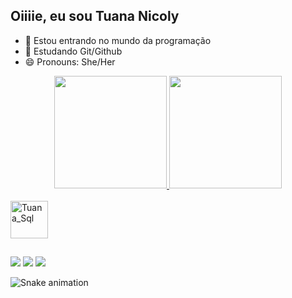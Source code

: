 ## Oiiiie, eu sou Tuana Nicoly

- 🔭 Estou entrando no mundo da programação
- 🌱 Estudando Git/Github
- 😄 Pronouns: She/Her

<div align="center">
  <a href="https://github.com/tuananicoly">
  <img height="180em" src="https://github-readme-stats.vercel.app/api?username=tuananicoly&show_icons=true&theme=dark&include_all_commits=true&count_private=true"/>
  <img height="180em" src="https://github-readme-stats.vercel.app/api/top-langs/?username=tuananicoly&layout=compact&langs_count=7&theme=dark"/>
</div>
  
 <div style="display: inline_block"><br>
   <img align="center" alt="Tuana_Sql" height="60" width="60" src="https://cdn.jsdelivr.net/gh/devicons/devicon/icons/mysql/mysql-plain-wordmark.svg">
</div>
  
  ##
  
  </div>
  <a href="https://www.linkedin.com/in/tuananicolyslima" target="_blank"><img src ="https://img.shields.io/badge/LinkedIn-0077B5?style=for-the-badge&logo=linkedin&logoColor=white" target="_blank"></a>
  <a href="https://instagram.com/tuananicoly" atrget="_blank"><img src="https://img.shields.io/badge/Instagram-E4405F?style=for-the-badge&logo=instagram&logoColor=white" target="_blank"></a>
  <a  href = "mailto:tunicoly@gmail.com" target="_blank"><img src="https://img.shields.io/badge/Gmail-D14836?style=for-the-badge&logo=gmail&logoColor=white" target"_blank"></a>
  </div>
  
  ![Snake animation](https://github.com/tuananicoly/tuananicoly/blob/output/github-contribution-grid-snake.svg)
  
  </div>
